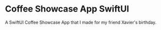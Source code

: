# Coffee Showcase App SwiftUI 
A SwiftUI Coffee Showcase App that I made for my friend Xavier's birthday.
